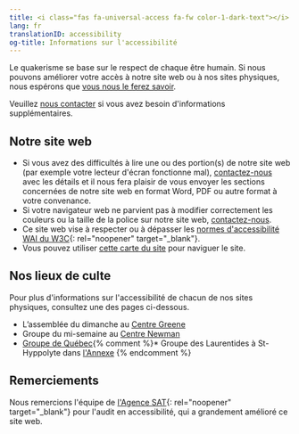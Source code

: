 ```yaml
---
title: <i class="fas fa-universal-access fa-fw color-1-dark-text"></i> Informations sur l'accessibilité
lang: fr
translationID: accessibility
og-title: Informations sur l'accessibilité
---
```

Le quakerisme se base sur le respect de chaque être humain. Si nous pouvons améliorer votre accès à notre site web ou à nos sites physiques, nous espérons que [vous nous le ferez savoir](/contact-fr).

Veuillez [nous contacter](/contact-fr) si vous avez besoin d'informations supplémentaires.

## Notre site web
* Si vous avez des difficultés à lire une ou des portion(s) de notre site web (par exemple votre lecteur d'écran fonctionne mal), [contactez-nous](/contact-fr) avec les détails et il nous fera plaisir de vous envoyer les sections concernées de notre site web en format Word, PDF ou autre format à votre convenance.
* Si votre navigateur web ne parvient pas à modifier correctement les couleurs ou la taille de la police sur notre site web, [contactez-nous](/contact-fr).
* Ce site web vise à respecter ou à dépasser les [normes d'accessibilité WAI du W3C](https://www.w3.org/WAI/standards-guidelines/fr){: rel="noopener" target="_blank"}.
* Vous pouvez utiliser [cette carte du site](/sitemap-fr) pour naviguer le site.

## Nos lieux de culte
Pour plus d'informations sur l'accessibilité de chacun de nos sites physiques, consultez une des pages ci-dessous.
* L’assemblée du dimanche au [Centre Greene](/centre-greene#accessibilité)
* Groupe du mi-semaine au [Centre Newman](/mi-semaine#accessibilité)
* [Groupe de Québec](/québec#accessibilité){% comment %}* Groupe des Laurentides à St-Hyppolyte dans [l'Annexe](/laurentides#accessibilité) {% endcomment %}

## Remerciements
Nous remercions l'équipe de [l'Agence SAT](https://agencesat.com/){: rel="noopener" target="_blank"} pour l'audit en accessibilité, qui a grandement amélioré ce site web.
